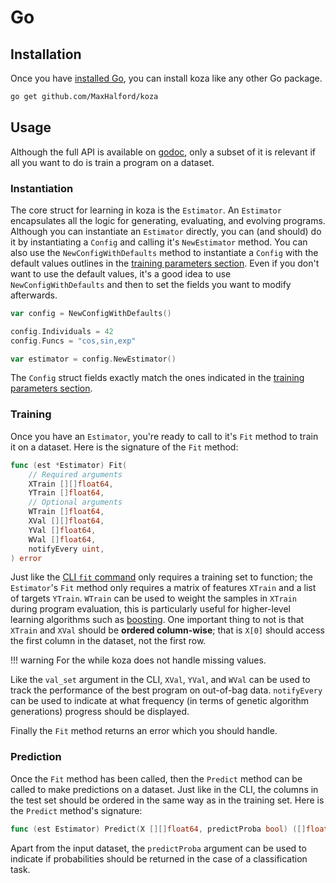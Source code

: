 # Go

## Installation

Once you have [installed Go](https://golang.org/dl/), you can install koza like any other Go package.

```sh
go get github.com/MaxHalford/koza
```

## Usage

Although the full API is available on [godoc](https://godoc.org/github.com/MaxHalford/koza), only a subset of it is relevant if all you want to do is train a program on a dataset.

### Instantiation

The core struct for learning in koza is the `Estimator`. An `Estimator` encapsulates all the logic for generating, evaluating, and evolving programs. Although you can instantiate an `Estimator` directly, you can (and should) do it by instantiating a `Config` and calling it's `NewEstimator` method. You can also use the `NewConfigWithDefaults` method to instantiate a `Config` with the default values outlines in the [training parameters section](training-parameters.md). Even if you don't want to use the default values, it's a good idea to use `NewConfigWithDefaults` and then to set the fields you want to modify afterwards.

```go
var config = NewConfigWithDefaults()

config.Individuals = 42
config.Funcs = "cos,sin,exp"

var estimator = config.NewEstimator()
```

The `Config` struct fields exactly match the ones indicated in the [training parameters section](training-parameters.md).

### Training

Once you have an `Estimator`, you're ready to call to it's `Fit` method to train it on a dataset. Here is the signature of the `Fit` method:

```go
func (est *Estimator) Fit(
    // Required arguments
    XTrain [][]float64,
    YTrain []float64,
    // Optional arguments
    WTrain []float64,
    XVal [][]float64,
    YVal []float64,
    WVal []float64,
    notifyEvery uint,
) error
```

Just like the [CLI `fit` command]((cli.md#fit)) only requires a training set to function; the `Estimator`'s `Fit` method only requires a matrix of features `XTrain` and a list of targets `YTrain`. `WTrain` can be used to weight the samples in `XTrain` during program evaluation, this is particularly useful for higher-level learning algorithms such as [boosting](https://www.wikiwand.com/en/Boosting_(machine_learning)). One important thing to not is that `XTrain` and `XVal` should be **ordered column-wise**; that is `X[0]` should access the first column in the dataset, not the first row.

!!! warning
    For the while koza does not handle missing values.

Like the `val_set` argument in the CLI, `XVal`, `YVal`, and `WVal` can be used to track the performance of the best program on out-of-bag data. `notifyEvery` can be used to indicate at what frequency (in terms of genetic algorithm generations) progress should be displayed.

Finally the `Fit` method returns an error which you should handle.

### Prediction

Once the `Fit` method has been called, then the `Predict` method can be called to make predictions on a dataset. Just like in the CLI, the columns in the test set should be ordered in the same way as in the training set. Here is the `Predict` method's signature:

```go
func (est Estimator) Predict(X [][]float64, predictProba bool) ([]float64, error)
```

Apart from the input dataset, the `predictProba` argument can be used to indicate if probabilities should be returned in the case of a classification task.


